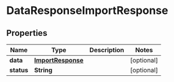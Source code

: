 

# DataResponseImportResponse


## Properties

| Name | Type | Description | Notes |
|------------ | ------------- | ------------- | -------------|
|**data** | [**ImportResponse**](ImportResponse.md) |  |  [optional] |
|**status** | **String** |  |  [optional] |



